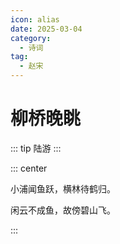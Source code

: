 ```yaml
---
icon: alias
date: 2025-03-04
category:
  - 诗词
tag:
  - 赵宋
---
```


# 柳桥晚眺

<!-- more -->


::: tip 
陆游
:::


::: center 

小浦闻鱼跃，横林待鹤归。

闲云不成鱼，故傍碧山飞。


:::